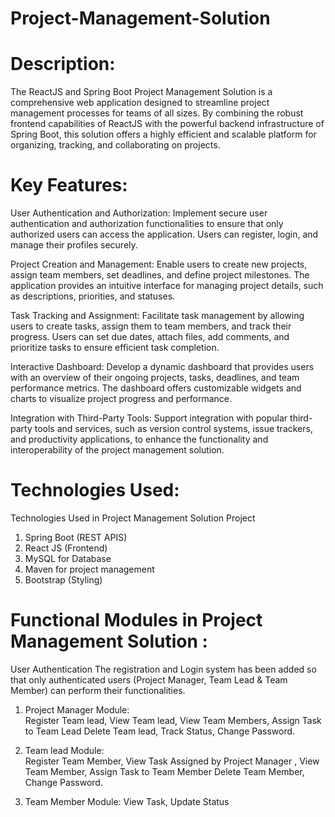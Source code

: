 # Project-Management-Solution

# Description:
The ReactJS and Spring Boot Project Management Solution is a comprehensive web application designed to streamline project management processes for teams of all sizes. By combining the robust frontend capabilities of ReactJS with the powerful backend infrastructure of Spring Boot, this solution offers a highly efficient and scalable platform for organizing, tracking, and collaborating on projects.

# Key Features:

User Authentication and Authorization: Implement secure user authentication and authorization functionalities to ensure that only authorized users can access the application. Users can register, login, and manage their profiles securely.

Project Creation and Management: Enable users to create new projects, assign team members, set deadlines, and define project milestones. The application provides an intuitive interface for managing project details, such as descriptions, priorities, and statuses.

Task Tracking and Assignment: Facilitate task management by allowing users to create tasks, assign them to team members, and track their progress. Users can set due dates, attach files, add comments, and prioritize tasks to ensure efficient task completion.

Interactive Dashboard: Develop a dynamic dashboard that provides users with an overview of their ongoing projects, tasks, deadlines, and team performance metrics. The dashboard offers customizable widgets and charts to visualize project progress and performance.

Integration with Third-Party Tools: Support integration with popular third-party tools and services, such as version control systems, issue trackers, and productivity applications, to enhance the functionality and interoperability of the project management solution.

# Technologies Used:
Technologies Used in Project Management Solution Project 
1. Spring Boot (REST APIS) 
2. React JS (Frontend) 
3. MySQL for Database 
4. Maven for project management 
5. Bootstrap (Styling)

# Functional Modules in Project Management Solution :
User Authentication 
The registration and Login system has been added so that only authenticated users
 (Project Manager, Team Lead & Team Member) can perform their functionalities. 

1) Project Manager Module:  
Register Team lead, View Team lead, View Team Members, Assign Task to Team Lead Delete Team lead, Track Status, Change Password.

3) Team lead Module:  
Register Team Member, View Task Assigned by Project Manager , View Team Member, Assign Task to Team Member Delete Team Member, Change Password.

5) Team Member Module:
View Task, Update Status 
 

